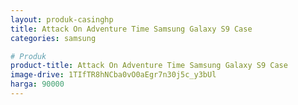 ```yaml
---
layout: produk-casinghp
title: Attack On Adventure Time Samsung Galaxy S9 Case
categories: samsung

# Produk
product-title: Attack On Adventure Time Samsung Galaxy S9 Case
image-drive: 1TIfTR8hNCba0vO0aEgr7n30j5c_y3bUl
harga: 90000
---
```

